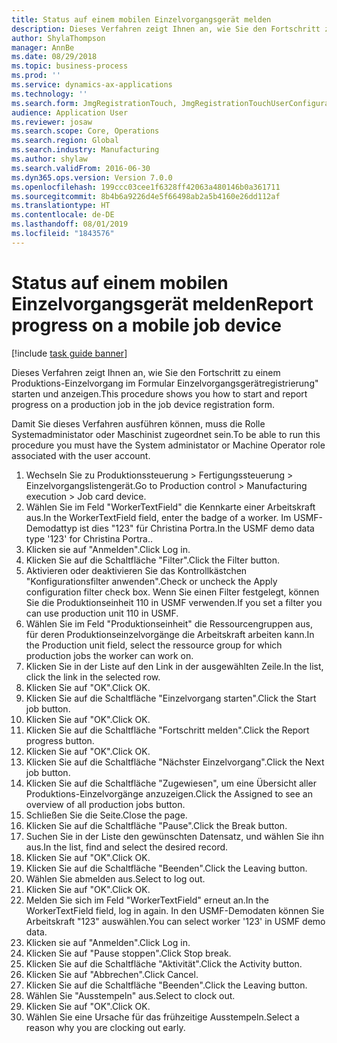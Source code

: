 ```yaml
---
title: Status auf einem mobilen Einzelvorgangsgerät melden
description: Dieses Verfahren zeigt Ihnen an, wie Sie den Fortschritt zu einem Produktions-Einzelvorgang im Formular Einzelvorgangsgerätregistrierung" starten und anzeigen.
author: ShylaThompson
manager: AnnBe
ms.date: 08/29/2018
ms.topic: business-process
ms.prod: ''
ms.service: dynamics-ax-applications
ms.technology: ''
ms.search.form: JmgRegistrationTouch, JmgRegistrationTouchUserConfiguration, JmgRegistrationTouchStart, JmgRegistrationTouchReportFeedback, JmgRegistrationTouchAssignedJobs, JmgRegistrationTouchBreak, JmgRegistrationTouchLeave, JmgRegistrationTouchIndirectActivity, JmgDialogForm
audience: Application User
ms.reviewer: josaw
ms.search.scope: Core, Operations
ms.search.region: Global
ms.search.industry: Manufacturing
ms.author: shylaw
ms.search.validFrom: 2016-06-30
ms.dyn365.ops.version: Version 7.0.0
ms.openlocfilehash: 199ccc03cee1f6328ff42063a480146b0a361711
ms.sourcegitcommit: 8b4b6a9226d4e5f66498ab2a5b4160e26dd112af
ms.translationtype: HT
ms.contentlocale: de-DE
ms.lasthandoff: 08/01/2019
ms.locfileid: "1843576"
---
```

# <a name="report-progress-on-a-mobile-job-device"></a><span data-ttu-id="d5a8c-103">Status auf einem mobilen Einzelvorgangsgerät melden</span><span class="sxs-lookup"><span data-stu-id="d5a8c-103">Report progress on a mobile job device</span></span>

[!include [task guide banner](../../includes/task-guide-banner.md)]

<span data-ttu-id="d5a8c-104">Dieses Verfahren zeigt Ihnen an, wie Sie den Fortschritt zu einem Produktions-Einzelvorgang im Formular Einzelvorgangsgerätregistrierung" starten und anzeigen.</span><span class="sxs-lookup"><span data-stu-id="d5a8c-104">This procedure shows you how to start and report progress on a production job in the job device registration form.</span></span>



<span data-ttu-id="d5a8c-105">Damit Sie dieses Verfahren ausführen können, muss die Rolle Systemadministator oder Maschinist zugeordnet sein.</span><span class="sxs-lookup"><span data-stu-id="d5a8c-105">To be able to run this procedure you must have the System administator or Machine Operator role associated with the user account.</span></span>

1. <span data-ttu-id="d5a8c-106">Wechseln Sie zu Produktionssteuerung > Fertigungssteuerung > Einzelvorgangslistengerät.</span><span class="sxs-lookup"><span data-stu-id="d5a8c-106">Go to Production control > Manufacturing execution > Job card device.</span></span>
2. <span data-ttu-id="d5a8c-107">Wählen Sie im Feld "WorkerTextField" die Kennkarte einer Arbeitskraft aus.</span><span class="sxs-lookup"><span data-stu-id="d5a8c-107">In the WorkerTextField field, enter the badge of a worker.</span></span> <span data-ttu-id="d5a8c-108">Im USMF-Demodattyp ist dies "123" für Christina Portra.</span><span class="sxs-lookup"><span data-stu-id="d5a8c-108">In the USMF demo data type '123' for Christina Portra..</span></span>
3. <span data-ttu-id="d5a8c-109">Klicken sie auf "Anmelden".</span><span class="sxs-lookup"><span data-stu-id="d5a8c-109">Click Log in.</span></span>
4. <span data-ttu-id="d5a8c-110">Klicken Sie auf die Schaltfläche "Filter".</span><span class="sxs-lookup"><span data-stu-id="d5a8c-110">Click the Filter button.</span></span>
5. <span data-ttu-id="d5a8c-111">Aktivieren oder deaktivieren Sie das Kontrollkästchen "Konfigurationsfilter anwenden".</span><span class="sxs-lookup"><span data-stu-id="d5a8c-111">Check or uncheck the Apply configuration filter check box.</span></span> <span data-ttu-id="d5a8c-112">Wenn Sie einen Filter festgelegt, können Sie die Produktionseinheit 110 in USMF verwenden.</span><span class="sxs-lookup"><span data-stu-id="d5a8c-112">If you set a filter you can use production unit 110 in USMF.</span></span>
6. <span data-ttu-id="d5a8c-113">Wählen Sie im Feld "Produktionseinheit" die Ressourcengruppen aus, für deren Produktionseinzelvorgänge die Arbeitskraft arbeiten kann.</span><span class="sxs-lookup"><span data-stu-id="d5a8c-113">In the Production unit field, select the ressource group for which production jobs the worker can work on.</span></span>
7. <span data-ttu-id="d5a8c-114">Klicken Sie in der Liste auf den Link in der ausgewählten Zeile.</span><span class="sxs-lookup"><span data-stu-id="d5a8c-114">In the list, click the link in the selected row.</span></span>
8. <span data-ttu-id="d5a8c-115">Klicken Sie auf "OK".</span><span class="sxs-lookup"><span data-stu-id="d5a8c-115">Click OK.</span></span>
9. <span data-ttu-id="d5a8c-116">Klicken Sie auf die Schaltfläche "Einzelvorgang starten".</span><span class="sxs-lookup"><span data-stu-id="d5a8c-116">Click the Start job button.</span></span>
10. <span data-ttu-id="d5a8c-117">Klicken Sie auf "OK".</span><span class="sxs-lookup"><span data-stu-id="d5a8c-117">Click OK.</span></span>
11. <span data-ttu-id="d5a8c-118">Klicken Sie auf die Schaltfläche "Fortschritt melden".</span><span class="sxs-lookup"><span data-stu-id="d5a8c-118">Click the Report progress button.</span></span>
12. <span data-ttu-id="d5a8c-119">Klicken Sie auf "OK".</span><span class="sxs-lookup"><span data-stu-id="d5a8c-119">Click OK.</span></span>
13. <span data-ttu-id="d5a8c-120">Klicken Sie auf die Schaltfläche "Nächster Einzelvorgang".</span><span class="sxs-lookup"><span data-stu-id="d5a8c-120">Click the Next job button.</span></span>
14. <span data-ttu-id="d5a8c-121">Klicken Sie auf die Schaltfläche "Zugewiesen", um eine Übersicht aller Produktions-Einzelvorgänge anzuzeigen.</span><span class="sxs-lookup"><span data-stu-id="d5a8c-121">Click the Assigned to see an overview of all production jobs button.</span></span>
15. <span data-ttu-id="d5a8c-122">Schließen Sie die Seite.</span><span class="sxs-lookup"><span data-stu-id="d5a8c-122">Close the page.</span></span>
16. <span data-ttu-id="d5a8c-123">Klicken Sie auf die Schaltfläche "Pause".</span><span class="sxs-lookup"><span data-stu-id="d5a8c-123">Click the Break button.</span></span>
17. <span data-ttu-id="d5a8c-124">Suchen Sie in der Liste den gewünschten Datensatz, und wählen Sie ihn aus.</span><span class="sxs-lookup"><span data-stu-id="d5a8c-124">In the list, find and select the desired record.</span></span>
18. <span data-ttu-id="d5a8c-125">Klicken Sie auf "OK".</span><span class="sxs-lookup"><span data-stu-id="d5a8c-125">Click OK.</span></span>
19. <span data-ttu-id="d5a8c-126">Klicken Sie auf die Schaltfläche "Beenden".</span><span class="sxs-lookup"><span data-stu-id="d5a8c-126">Click the Leaving button.</span></span>
20. <span data-ttu-id="d5a8c-127">Wählen Sie abmelden aus.</span><span class="sxs-lookup"><span data-stu-id="d5a8c-127">Select to log out.</span></span>
21. <span data-ttu-id="d5a8c-128">Klicken Sie auf "OK".</span><span class="sxs-lookup"><span data-stu-id="d5a8c-128">Click OK.</span></span>
22. <span data-ttu-id="d5a8c-129">Melden Sie sich im Feld "WorkerTextField" erneut an.</span><span class="sxs-lookup"><span data-stu-id="d5a8c-129">In the WorkerTextField field, log in again.</span></span> <span data-ttu-id="d5a8c-130">In den USMF-Demodaten können Sie Arbeitskraft "123" auswählen.</span><span class="sxs-lookup"><span data-stu-id="d5a8c-130">You can select worker '123' in USMF demo data.</span></span>
23. <span data-ttu-id="d5a8c-131">Klicken sie auf "Anmelden".</span><span class="sxs-lookup"><span data-stu-id="d5a8c-131">Click Log in.</span></span>
24. <span data-ttu-id="d5a8c-132">Klicken Sie auf "Pause stoppen".</span><span class="sxs-lookup"><span data-stu-id="d5a8c-132">Click Stop break.</span></span>
25. <span data-ttu-id="d5a8c-133">Klicken Sie auf die Schaltfläche "Aktivität".</span><span class="sxs-lookup"><span data-stu-id="d5a8c-133">Click the Activity button.</span></span>
26. <span data-ttu-id="d5a8c-134">Klicken Sie auf "Abbrechen".</span><span class="sxs-lookup"><span data-stu-id="d5a8c-134">Click Cancel.</span></span>
27. <span data-ttu-id="d5a8c-135">Klicken Sie auf die Schaltfläche "Beenden".</span><span class="sxs-lookup"><span data-stu-id="d5a8c-135">Click the Leaving button.</span></span>
28. <span data-ttu-id="d5a8c-136">Wählen Sie "Ausstempeln" aus.</span><span class="sxs-lookup"><span data-stu-id="d5a8c-136">Select to clock out.</span></span>
29. <span data-ttu-id="d5a8c-137">Klicken Sie auf "OK".</span><span class="sxs-lookup"><span data-stu-id="d5a8c-137">Click OK.</span></span>
30. <span data-ttu-id="d5a8c-138">Wählen Sie eine Ursache für das frühzeitige Ausstempeln.</span><span class="sxs-lookup"><span data-stu-id="d5a8c-138">Select a reason why you are clocking out early.</span></span>

